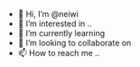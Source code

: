 - 👋 Hi, I’m @neiwi 
- 👀 I’m interested in ..
- 🌱 I’m currently learning 
- 💞️ I’m looking to collaborate on 
- 📫 How to reach me ..

<!---
neiwi/neiwi is a ✨ special ✨ repository because its `README.md` (this file) appears on your GitHub profile.
You can click the Preview link to take a look at your changes.
--->
